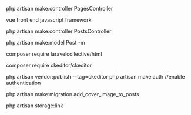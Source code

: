 php artisan make:controller PagesController

vue front end javascript framework

php artisan make:controller PostsController

php artisan make:model Post -m

composer require laravelcollective/html

composer require ckeditor/ckeditor

php artisan vendor:publish --tag=ckeditor
php artisan make:auth
//enable authentication



php artisan make:migration add_cover_image_to_posts

php artisan storage:link
